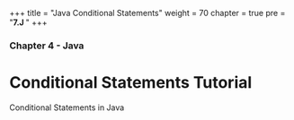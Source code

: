 +++
title = "Java Conditional Statements"
weight = 70
chapter = true
pre = "<b>7.J </b>"
+++

### Chapter 4 - Java

# Conditional Statements Tutorial

Conditional Statements in Java
